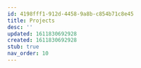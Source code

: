 ```yaml
---
id: 4198fff1-912d-4458-9a8b-c854b71c8e45
title: Projects
desc: ''
updated: 1611830692928
created: 1611830692928
stub: true
nav_order: 10
---
```


